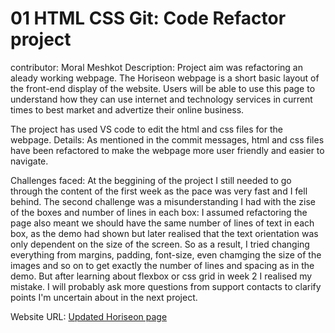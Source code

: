 # 01 HTML CSS Git: Code Refactor project
contributor: Moral Meshkot
Description:
Project aim was refactoring an aleady working webpage. The Horiseon webpage is a short basic layout of the front-end display of the website. Users will be able to use this page to understand how they can use internet and technology services in current times to best market and advertize their online business.

The project has used VS code to edit the html and css files for the webpage.
Details:
As mentioned in the commit messages, html and css files have been refactored to make the webpage more user friendly and easier to navigate.

Challenges faced:
At the beggining of the project I still needed to go through the content of the first week as the pace was very fast and I fell behind. The second challenge was a misunderstanding I had with the zise of the boxes and number of lines in each box: I assumed refactoring the page also meant we should have the same number of lines of text in each box, as the demo had shown but later realised that the text orientation was only dependent on the size of the screen.
So as a result, I tried changing everything from margins, padding, font-size, even chamging the size of the images and so on to get exactly the number of lines and spacing as in the demo.
But after learning about flexbox or css grid in week 2 I realised my mistake. I will probably ask more questions from support contacts to clarify points I'm uncertain about in the next project.

Website URL:  <a href="https://light1377.github.io/week1-project/">Updated Horiseon page</a> 





